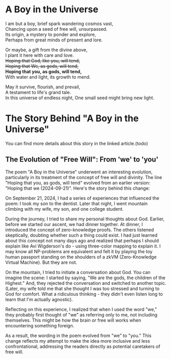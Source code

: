 # A Boy in the Universe

I am but a boy, brief spark wandering cosmos vast,  
Chancing upon a seed of free will, unsurpassed.  
Its origin, a mystery to ponder and explore,  
Perhaps from great minds of present and lore.  

Or maybe, a gift from the divine above,  
I plant it here with care and love.  
~~Hoping that God, like you, will tend,~~  
~~Hoping that We, as gods, will tend,~~  
**Hoping that you, as gods, will tend,**  
With water and light, its growth to mend.  

May it survive, flourish, and prevail,  
A testament to life's grand tale.  
In this universe of endless night,
One small seed might bring new light.



# The Story Behind "A Boy in the Universe"
You can find more details about this story in the linked article.(todo)

## The Evolution of "Free Will": From 'we' to 'you'

The poem "A Boy in the Universe" underwent an interesting evolution, particularly in its treatment of the concept of free will and divinity. The line "Hoping that you, as gods, will tend" evolved from an earlier version: "Hoping that we (2024-09-21)". Here's the story behind this change:

On September 21, 2024, I had a series of experiences that influenced the poem: I took my son to the dentist. Later that night, I went mountain climbing with my wife, my son, and one college student.

During the journey, I tried to share my personal thoughts about God. Earlier, before we started our ascent, we had dinner together. At dinner, I introduced the concept of zero-knowledge proofs. The others listened skeptically, doubting whether such a thing could exist. I had just learned about this concept not many days ago and realized that perhaps I should explain like Avi Wigderson's do - using three-color mapping to explain it. I may know all NP-problems are equivalent and felt it by playing the toy human passport standing on the shoulders of a zkVM (Zero-Knowledge Virtual Machine). But they are not.

On the mountain, I tried to initiate a conversation about God. You can imagine the scene: I started by saying, "We are the gods, the children of the Highest." And, they rejected the conversation and switched to another topic. (Later, my wife told me that she thought I was too stressed and turning to God for comfort. What a ridiculous thinking - they didn't even listen long to learn that I'm actually agnostic).

Reflecting on this experience, I realized that when I used the word "we," they probably first thought of "we" as referring only to me, not including themselves. This might be how the brain or free will works when encountering something foreign.

As a result, the wording in the poem evolved from "we" to "you." This change reflects my attempt to make the idea more inclusive and less confrontational, addressing the readers directly as potential caretakers of free will.



